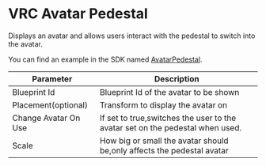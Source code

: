 # VRC Avatar Pedestal

Displays an avatar and allows users interact with the pedestal to switch into the avatar.

You can find an example in the SDK named [AvatarPedestal](/worlds/examples/udon-example-scene#avatarpedestal).

| Parameter            | Description                                                                   |
|----------------------|-------------------------------------------------------------------------------|
| Blueprint Id         | Blueprint Id of the avatar to be shown                                        |
| Placement(optional)  | Transform to display the avatar on                                            |
| Change Avatar On Use | If set to true,switches the user to the avatar set on the pedestal when used. |
| Scale                | How big or small the avatar should be,only affects the pedestal avatar        |